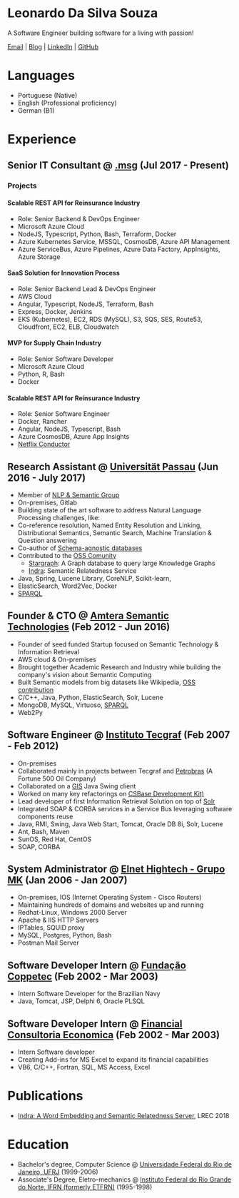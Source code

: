 # Leonardo Da Silva Souza

A Software Engineer building software for a living with passion!

[Email](mailto:lsouza@amterano.net) | [Blog](https://amterano.net) | [LinkedIn](https://linkedin.com/in/leonardossz) | [GitHub](https://github.com/leonardossz)

# Languages

+ Portuguese (Native)
+ English (Professional proficiency)
+ German (B1)

# Experience

## Senior IT Consultant @ [.msg](https://msg.group) (Jul 2017 - Present)

### Projects

#### Scalable REST API for Reinsurance Industry

+ Role: Senior Backend & DevOps Engineer 
+ Microsoft Azure Cloud
+ NodeJS, Typescript, Python, Bash, Terraform, Docker
+ Azure Kubernetes Service, MSSQL, CosmosDB, Azure API Management
+ Azure ServiceBus, Azure Pipelines, Azure Data Factory, AppInsights, Azure Storage

#### SaaS Solution for Innovation Process

+ Role: Senior Backend Lead & DevOps Engineer
+ AWS Cloud
+ Angular, Typescript, NodeJS, Terraform, Bash
+ Express, Docker, Jenkins
+ EKS (Kubernetes), EC2, RDS (MySQL), S3, SQS, SES, Route53, Cloudfront, EC2, ELB, Cloudwatch

#### MVP for Supply Chain Industry

+ Role: Senior Software Developer
+ Microsoft Azure Cloud
+ Python, R, Bash
+ Docker

#### Scalable REST API for Reinsurance Industry

+ Role: Senior Software Engineer 
+ Docker, Rancher
+ Angular, NodeJS, Typescript, Bash
+ Azure CosmosDB, Azure App Insights
+ [Netflix Conductor](https://netflix.github.io/conductor/)

## Research Assistant @ [Universität Passau](https://www.uni-passau.de/en/) (Jun 2016 - July 2017)

+ Member of [NLP & Semantic Group](http://nlp-sc.de)
+ On-premises, Gitlab
+ Building state of the art software to address Natural Language Processing challenges, like:
+ Co-reference resolution, Named Entity Resolution and Linking, Distributional Semantics, Semantic Search, Machine Translation & Question answering
+ Co-author of [Schema-agnostic databases](https://en.wikipedia.org/wiki/Schema-agnostic_databases)
+ Contributed to the [OSS Comunity](https://lambda3.org)
  + [Stargraph](https://github.com/Lambda-3/Stargraph): A Graph database to query large Knowledge Graphs 
  + [Indra](http://lambda3.org/Indra/): Semantic Relatedness Service
+ Java, Spring, Lucene Library, CoreNLP, Scikit-learn, 
+ ElasticSearch, Word2Vec, Docker 
+ [SPARQL](https://en.wikipedia.org/wiki/SPARQL)

## Founder & CTO @ [Amtera Semantic Technologies](https://www.crunchbase.com/organization/amtera-semantic-technologies) (Feb 2012 - Jun 2016)

+ Founder of seed funded Startup focused on Semantic Technology & Information Retrieval
+ AWS cloud & On-premises
+ Brought together Academic Research and Industry while building the company's vision about Semantic Computing
+ Built Semantic models from big datasets like Wikipedia, [OSS contribution](https://github.com/attardi/wikiextractor)
+ C/C++, Java, Python, ElasticSearch, Solr, Lucene
+ MongoDB, MySQL, Virtuoso, [SPARQL](https://en.wikipedia.org/wiki/SPARQL)
+ Web2Py

## Software Engineer @ [Instituto Tecgraf](https://www.tecgraf.puc-rio.br/) (Feb 2007 - Feb 2012)

+ On-premises
+ Collaborated mainly in projects between Tecgraf and [Petrobras](https://fortune.com/company/petrobras/global500/) (A Fortune 500 Oil Company)
+ Collaborated on a [GIS](https://en.wikipedia.org/wiki/Geographic_information_system) Java Swing client
+ Worked on many key refactorings on [CSBase Development Kit)](https://ieeexplore.ieee.org/document/4092204)
+ Lead developer of first Information Retrieval Solution on top of [Solr](https://solr.apache.org/)
+ Integrated SOAP & CORBA services in a Service Bus leveraging software components reuse
+ Java, RMI, Swing, Java Web Start, Tomcat, Oracle DB 8i, Solr, Lucene
+ Ant, Bash, Maven
+ SunOS, Red Hat, CentOS
+ SOAP, CORBA

## System Administrator @ [Elnet Hightech - Grupo MK]() (Jan 2006 - Jan 2007)

+ On-premises, IOS (Internet Operating System - Cisco Routers)
+ Maintaining hundreds of domains and websites up and running
+ Redhat-Linux, Windows 2000 Server
+ Apache & IIS HTTP Servers
+ IPTables, SQUID proxy
+ MySQL, Postgres, Python, Bash
+ Postman Mail Server

## Software Developer Intern @ [Fundação Coppetec](http://www.coppetec.coppe.ufrj.br) (Feb 2002 - Mar 2003)

+ Intern Software Developer for the Brazilian Navy
+ Java, Tomcat, JSP, Delphi 6, Oracle PLSQL

## Software Developer Intern @ [Financial Consultoria Economica](http://www.fce.com.br/) (Feb 2002 - Mar 2003)

+ Intern Software developer
+ Creating Add-ins for MS Excel to expand its financial capabilities
+ VB6, C/C++, Fortran, SQL, MS Access, Excel 

# Publications

+ [Indra: A Word Embedding and Semantic Relatedness Server](https://www.aclweb.org/anthology/L18-1211.pdf), LREC 2018

# Education

+ Bachelor's degree, Computer Science @ [Universidade Federal do Rio de Janeiro, UFRJ](https://ufrj.br/) (1999-2006)
+ Associate's Degree, Eletro-mechanics @ [Instituto Federal do Rio Grande do Norte, IFRN (formerly ETFRN)](https://portal.ifrn.edu.br/) (1995-1998)

